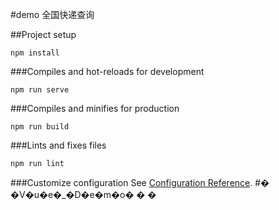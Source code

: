 #demo 全国快递查询

##Project setup
```
npm install
```

###Compiles and hot-reloads for development
```
npm run serve
```

###Compiles and minifies for production
```
npm run build
```

###Lints and fixes files
```
npm run lint
```

###Customize configuration
See [Configuration Reference](https://cli.vuejs.org/config/).
#� �V�u�e�_�D�e�m�o�
�
�
